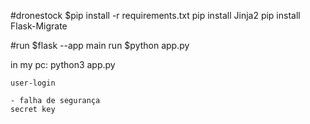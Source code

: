 #dronestock
$pip install -r requirements.txt
pip install Jinja2
pip install Flask-Migrate

#run
$flask --app main run
$python app.py

in my pc:
    python3 app.py


    user-login

    - falha de segurança 
    secret key


    